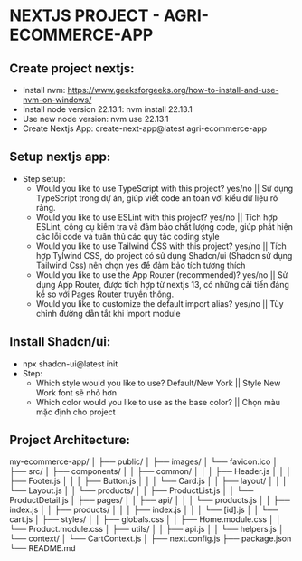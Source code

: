 # NEXTJS PROJECT - AGRI-ECOMMERCE-APP

## Create project nextjs:
- Install nvm: https://www.geeksforgeeks.org/how-to-install-and-use-nvm-on-windows/
- Install node version 22.13.1: nvm install 22.13.1
- Use new node version: nvm use 22.13.1
- Create Nextjs App: create-next-app@latest agri-ecommerce-app

## Setup nextjs app:
- Step setup:
  - Would you like to use TypeScript with this project? yes/no  || Sử dụng TypeScript trong dự án, giúp viết code an toàn với kiểu dữ liệu rõ ràng.
  - Would you like to use ESLint with this project? yes/no   || Tích hợp ESLint, công cụ kiểm tra và đảm bảo chất lượng code, giúp phát hiện các lỗi code và tuân thủ các quy tắc coding style
  - Would you like to use Tailwind CSS with this project? yes/no   || Tích hợp Tylwind CSS, do project có sử dụng Shadcn/ui (Shadcn sử dụng Tailwind Css) nên chọn yes để đảm bảo tích tương thích
  - Would you like to use the App Router (recommended)? yes/no   || Sử dụng App Router, được tích hợp từ nextjs 13, có những cải tiến đáng kể so với Pages Router truyền thống.
  - Would you like to customize the default import alias? yes/no  || Tùy chỉnh đường dẫn tắt khi import module

## Install Shadcn/ui:
- npx shadcn-ui@latest init
- Step:
  - Which style would you like to use? Default/New York   || Style New Work font sẽ nhỏ hơn
  - Which color would you like to use as the base color?     || Chọn màu mặc định cho project

## Project Architecture: 
my-ecommerce-app/
│
├── public/
│   ├── images/
│   └── favicon.ico
│
├── src/
│   ├── components/
│   │   ├── common/
│   │   │   ├── Header.js
│   │   │   ├── Footer.js
│   │   │   ├── Button.js
│   │   │   └── Card.js
│   │   ├── layout/
│   │   │   └── Layout.js
│   │   └── products/
│   │       ├── ProductList.js
│   │       └── ProductDetail.js
│   ├── pages/
│   │   ├── api/
│   │   │   └── products.js
│   │   ├── index.js
│   │   ├── products/
│   │   │   ├── index.js
│   │   │   └── [id].js
│   │   └── cart.js
│   ├── styles/
│   │   ├── globals.css
│   │   ├── Home.module.css
│   │   └── Product.module.css
│   ├── utils/
│   │   ├── api.js
│   │   └── helpers.js
│   └── context/
│       └── CartContext.js
│
├── next.config.js
├── package.json
└── README.md
